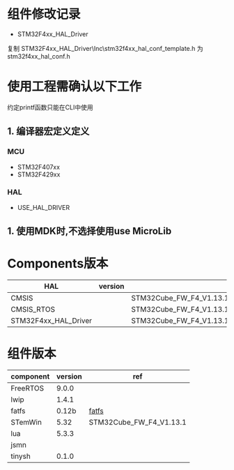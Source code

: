# 组件修改记录

+ STM32F4xx_HAL_Driver

复制 STM32F4xx_HAL_Driver\Inc\stm32f4xx_hal_conf_template.h 为stm32f4xx_hal_conf.h

# 使用工程需确认以下工作
约定printf函数只能在CLI中使用
## 1. 编译器宏定义定义

### MCU

+ STM32F407xx
+ STM32F429xx

### HAL
+ USE_HAL_DRIVER

## 1. 使用MDK时,不选择使用use MicroLib

# Components版本

|HAL					|	version		|ref|
|---------------		|---------------|---|
|CMSIS					|				|STM32Cube_FW_F4_V1.13.1
|CMSIS_RTOS				|				|STM32Cube_FW_F4_V1.13.1\Middlewares\Third_Party\FreeRTOS\Source\CMSIS_RTOS
|STM32F4xx_HAL_Driver	|				|STM32Cube_FW_F4_V1.13.1


# 组件版本

|component		|	version		|ref|
|---------------|---------------|---|
|FreeRTOS 		|	9.0.0		|
|lwip			|	1.4.1		|
|fatfs			|	0.12b		|[fatfs](http://elm-chan.org/fsw/ff/00index_e.html)
|STemWin		|	5.32		|STM32Cube_FW_F4_V1.13.1
|lua			|	5.3.3		|
|jsmn			|		
|tinysh			|	0.1.0		|